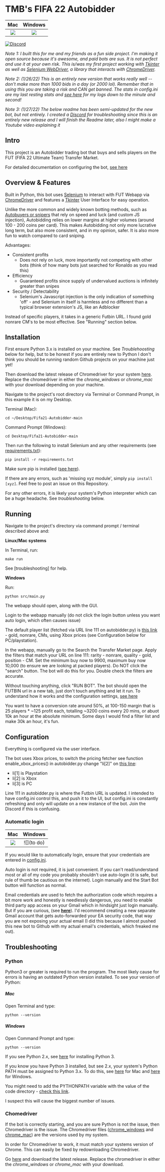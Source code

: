 # TMB's FIFA 22 Autobidder

Mac             |  Windows
:-------------------------:|:-------------------------:
![](./demos/gui_mac_v23.PNG)  |  ![](./demos/gui_windows_v23.PNG)

[![Discord](https://badgen.net/badge/icon/discord?icon=discord&label)](https://discord.gg/hwKYU734tY)

_Note 1: I built this for me and my friends as a fun side project. I'm making it open source because it's awesome, and paid bots are sus. It is not perfect and use it at your own risk. This is/was my first project working with [Tkinter](https://wiki.python.org/moin/TkInter) as well as [Selenium WebDriver](https://www.selenium.dev/documentation/en/), a library that interacts with [ChromeDriver](https://www.chromium.org/)._

_Note 2: (1/26/22) This is an entirely new version that works really well -- don't make more than 1000 bids in a day (or 2000 lol). Remember that in using this you are taking a risk and CAN get banned. The stats in config.ini are my last resting stats and [see here](https://docs.google.com/spreadsheets/d/15PRwG_wVajMtrCvhV2PRkPFTdEkvgdzcOdb_XwKUxxA/edit#gid=0) for my logs down to the minute and second!_

_Note 3: (1/27/22) The below readme has been semi-updated for the new bot, but not entirely. I created a [Discord](https://discord.gg/hwKYU734tY) for troubleshooting since this is an entirely new release and I will finish the Readme later, also I might make a Youtube video explaining it_

## Intro

This project is an Autobidder trading bot that buys and sells players on the FUT (FIFA 22 Ultimate Team) Transfer Market. 

For detailed documentation on configuring the bot, [see here](https://docs.google.com/document/d/1kZ2sAFf_Pvo5JcXJof28a5J2TDkmFwJKj6GbONeBer8/edit?usp=sharing)

## Overview & Features

Built in Python, this bot uses [Selenium](https://www.selenium.dev/documentation/en/) to interact with FUT Webapp via [ChromeDriver](https://www.chromium.org/) and features a [Tkinter](https://wiki.python.org/moin/TkInter) User Interface for easy operation.

Unlike the more common and widely known botting methods, such as [Autobuyers or snipers](https://github.com/chithakumar13/Fifa21-AutoBuyer) that rely on speed and luck (and custom JS injection), Autobidding relies on lower margins at higher volumes (around 100 - 200 coins per card). This makes Autobidding not only more lucrative long term, but also more consistent, and in my opinion, safer. It is also more fun to watch compared to card sniping.

Advantages:

- Consistent profits
  - Does not rely on luck, more importantly not competing with other bots (think of how many bots just searched for Ronaldo as you read this)
- Efficiency
  - Guaranteed profits since supply of undervalued auctions is infinitely greater than snipes
- Security / Detectability
  - Selenium's Javascript injection is the only indication of something 'off' - and Selenium in itself is harmless and no different than a typical browser extension's JS, like an Adblocker

Instead of specific players, it takes in a generic Futbin URL. I found gold nonrare CM's to be most effective. See "Running" section below.

## Installation

First ensure Python 3.x is installed on your machine. See *Troublehoosting* below for help, but to be honest if you are entirely new to Python I don't think you should be running random Github projects on your machine just yet!

Then download the latest release of Chromedriver for your system [here](https://chromedriver.chromium.org/downloads). Replace the chromedriver in either the *chrome_windows* or *chrome_mac* with your download depending on your machine.

Navigate to the project's root directory via Terminal or Command Prompt, in this example it is on my Desktop.

Terminal (Mac):

```
cd ~/Desktop/Fifa21-Autobidder-main
```

Command Prompt (Windows):
```
cd Desktop/Fifa21-Autobidder-main
```

Then run the following to install Selenium and any other requirements (see [requirements.txt](./requirements.txt)): 

```
pip install -r requirements.txt
```

Make sure pip is installed ([see here](https://pip.pypa.io/en/stable/installing/)). 

If there are any errors, such as 'missing xyz module', simply ```pip install [xyz]```. Feel free to post an issue on this Repository.

For any other errors, it is likely your system's Python interpreter which can be a huge headache. See *troubleshooting* below.

## Running

Navigate to the project's directory via command prompt / terminal described above and:

**Linux/Mac systems**

In Terminal, run:

```
make run
```

See [troubleshooting] for help.

**Windows**

Run:

```
python src/main.py
```

The webapp should open, along with the GUI.

Login to the webapp manually (do not click the login button unless you want auto login, which often causes issue)

The default player list (fetched via URL line 111 on autobidder.py) is [this link](https://www.futbin.com/22/players?page=1&position=CM&xbox_price=0-750&version=gold_nr) - gold, nonrare, CMs, using Xbox prices (see Configuration below for PC/playstation). 

In the webapp, manually go to the Search the Transfer Market page. Apply the filters that match your URL on line 111: rarity - nonrare, quality - gold, position - CM. Set the minimum buy now to 9900, maximum buy now 10,000 (to ensure we are looking at packed players). Do NOT click the "search" button. The bot will do this for you. Double check the filters are accurate.

Without touching anything, click "RUN BOT". The bot should open the FUTBIN url in a new tab, just don't touch anything and let it run. To understand how it works and the configuration settings, [see here](https://docs.google.com/document/d/1kZ2sAFf_Pvo5JcXJof28a5J2TDkmFwJKj6GbONeBer8/edit?usp=sharing)

You want to have a conversion rate around 50%, at 100-150 margin that is 25 players * ~125 profit each, totalling ~3200 coins every 20 mins, or abuot 10k an hour at the absolute minimum. Some days I would find a filter list and make 30k an hour, it's fun.

## Configuration

Everything is configured via the user interface.

The bot uses Xbox prices, to switch the pricing fetcher see function enable_xbox_prices() in autobidder.py change "li[2]" on [this line](https://github.com/tmb5cg/Fifa21-Autobidder/blob/e43ccd3de0e7833304d7f396bfd8bd062c3b1c8d/src/autobidder.py#L851):
  - li[1] is Playstation
  - li[2] is Xbox
  - li[3] is PC


Line 111 in autobidder.py is where the Futbin URL is updated. I intended to have config.ini control this, and push it to the UI, but config.ini is constantly refreshing and only will update on a new instance of the bot. Join the Discord if this is confusing. 

### Automatic login

Mac             |  Windows
:-------------------------:|:-------------------------:
![](./demos/maclogin_compressed.gif)  |  ![](to do)

If you would like to automatically login, ensure that your credentials are entered in [config.ini](config.ini).

Auto login is not required, it is just convenient. If you can't read/understand most or all of my code you probably shouldn't use auto-login (it is safe, but rule of thumb be cautious on the internet). Login manually and the Start Bot button will function as normal.

Email credentials are used to fetch the authorization code which requires a bit more work and honestly is needlessly dangerous, you need to enable third party app access on your Gmail which in hindsight just login manually. But if you are curious, (see **[here](https://support.google.com/accounts/answer/3466521?hl=en_)**). I'd recommend creating a new separate Gmail account that gets auto-forwarded your EA security code, that way you are not exposing your actual email (I did this because I almost pushed this new bot to Github with my actual email's credentials, which freaked me out).


## Troubleshooting

### Python

Python3 or greater is required to run the program. The most likely cause for errors is having an outdated Python version installed. To see your version of Python:

##### Mac

Open Terminal and type:

```
python --version
```

##### Windows

Open Command Prompt and type:

```
python --version
```

If you see Python 2.x, see [here](https://docs.python-guide.org/starting/install3/osx/) for installing Python 3.

If you know you have Python 3 installed, but see 2.x, your system's Python PATH must be assigned to Python 3.x. To do this, see [here](https://dev.to/malwarebo/how-to-set-python3-as-a-default-python-version-on-mac-4jjf) for Mac and [here](https://stackoverflow.com/questions/3701646/how-to-add-to-the-pythonpath-in-windows-so-it-finds-my-modules-packages) for Windows.

You might need to add the PYTHONPATH variable with the value of the code directory - [check this link](https://stackoverflow.com/questions/3701646/how-to-add-to-the-pythonpath-in-windows-so-it-finds-my-modules-packages).


I suspect this will cause the biggest number of issues.

### Chomedriver

If the bot is correctly starting, and you are sure Python is not the issue, then Chromedriver is the issue. The Chromedriver files ([chrome_windows](./chrome_windows) and [chrome_mac](./chrome_mac)) are the versions used by my system. 

In order for Chromedriver to work, it must match your systems version of Chrome. This can easily be fixed by redownloading Chromedriver.

Go [here](https://chromedriver.chromium.org/downloads) and download the latest release. Replace the chromedriver in either the *chrome_windows* or *chrome_mac* with your download.


